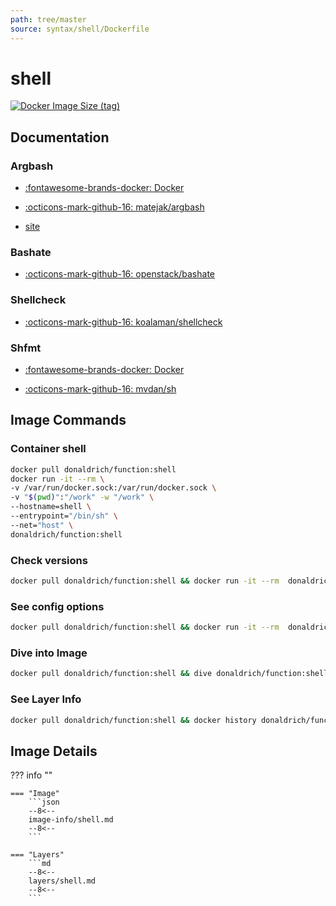 ```yaml
---
path: tree/master
source: syntax/shell/Dockerfile
---
```


# shell

[![Docker Image Size (tag)](https://img.shields.io/docker/image-size/donaldrich/function/shell?color=blue&label=donaldrich/function:shell&logo=docker&style=flat-square)](https://hub.docker.com/r/donaldrich/function/shell)

## Documentation

### Argbash

- [:fontawesome-brands-docker: Docker](https://hub.docker.com/r/matejak/argbash)

- [:octicons-mark-github-16: matejak/argbash](https://github.com/matejak/argbash)

- [site](https://argbash.io/generate)

### Bashate

- [:octicons-mark-github-16: openstack/bashate](https://github.com/openstack/bashate)

### Shellcheck

- [:octicons-mark-github-16: koalaman/shellcheck](https://github.com/koalaman/shellcheck)

### Shfmt

- [:fontawesome-brands-docker: Docker](https://hub.docker.com/r/mvdan/sh)

- [:octicons-mark-github-16: mvdan/sh](https://github.com/mvdan/sh)

## Image Commands

### Container shell

```sh
docker pull donaldrich/function:shell
docker run -it --rm \
-v /var/run/docker.sock:/var/run/docker.sock \
-v "$(pwd)":"/work" -w "/work" \
--hostname=shell \
--entrypoint="/bin/sh" \
--net="host" \
donaldrich/function:shell
```

### Check versions

```sh
docker pull donaldrich/function:shell && docker run -it --rm  donaldrich/function:shell validate
```

### See config options

```sh
docker pull donaldrich/function:shell && docker run -it --rm  donaldrich/function:shell help
```

### Dive into Image

```sh
docker pull donaldrich/function:shell && dive donaldrich/function:shell
```

### See Layer Info

```sh
docker pull donaldrich/function:shell && docker history donaldrich/function:shell
```

## Image Details

??? info ""

    === "Image"
        ```json
        --8<--
        image-info/shell.md
        --8<--
        ```

    === "Layers"
        ```md
        --8<--
        layers/shell.md
        --8<--
        ```
